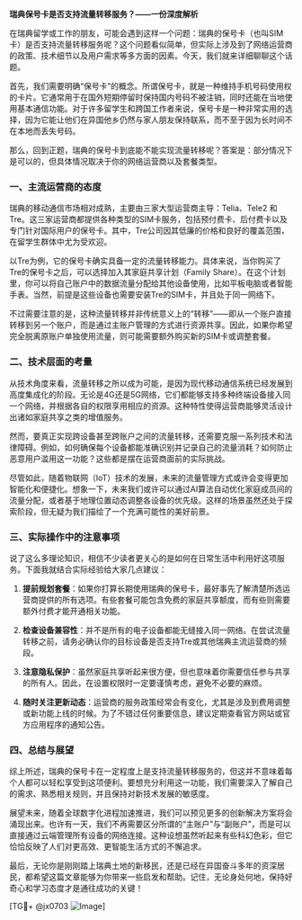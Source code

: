 **瑞典保号卡是否支持流量转移服务？——一份深度解析**

在瑞典留学或工作的朋友，可能会遇到这样一个问题：瑞典的保号卡（也叫SIM卡）是否支持流量转移服务呢？这个问题看似简单，但实际上涉及到了网络运营商的政策、技术细节以及用户需求等多方面的因素。今天，我们就来详细聊聊这个话题。

首先，我们需要明确“保号卡”的概念。所谓保号卡，就是一种维持手机号码使用权的卡片。它通常用于在国外短期停留时保持国内号码不被注销，同时还能在当地使用基本通信功能。对于许多留学生和跨国工作者来说，保号卡是一种非常实用的选择，因为它能让他们在异国他乡仍然与家人朋友保持联系，而不至于因为长时间不在本地而丢失号码。

那么，回到正题，瑞典的保号卡到底能不能实现流量转移呢？答案是：部分情况下是可以的，但具体情况取决于你的网络运营商以及套餐类型。

### 一、主流运营商的态度

瑞典的移动通信市场相对成熟，主要由三家大型运营商主导：Telia、Tele2 和 Tre。这三家运营商都提供各种类型的SIM卡服务，包括预付费卡、后付费卡以及专门针对国际用户的保号卡。其中，Tre公司因其低廉的价格和良好的覆盖范围，在留学生群体中尤为受欢迎。

以Tre为例，它的保号卡确实具备一定的流量转移能力。具体来说，当你购买了Tre的保号卡之后，可以选择加入其家庭共享计划（Family Share）。在这个计划里，你可以将自己账户中的数据流量分配给其他设备使用，比如平板电脑或者智能手表。当然，前提是这些设备也需要安装Tre的SIM卡，并且处于同一网络下。

不过需要注意的是，这种流量转移并非传统意义上的“转移”——即从一个账户直接转移到另一个账户，而是通过主账户管理的方式进行资源共享。因此，如果你希望完全脱离原账户单独使用流量，则可能需要额外购买新的SIM卡或调整套餐。

### 二、技术层面的考量

从技术角度来看，流量转移之所以成为可能，是因为现代移动通信系统已经发展到高度集成化的阶段。无论是4G还是5G网络，它们都能够支持多种终端设备接入同一个网络，并根据各自的权限享用相应的资源。这种特性使得运营商能够灵活设计出诸如家庭共享之类的增值服务。

然而，要真正实现跨设备甚至跨账户之间的流量转移，还需要克服一系列技术和法律障碍。例如，如何确保每个设备都能准确识别并记录自己的流量消耗？如何防止恶意用户滥用这一功能？这些都是摆在运营商面前的实际挑战。

尽管如此，随着物联网（IoT）技术的发展，未来的流量管理方式或许会变得更加智能化和便捷化。想象一下，未来我们或许可以通过AI算法自动优化家庭成员间的流量分配，或者基于地理位置动态调整各设备的优先级。这样的场景虽然还处于探索阶段，但无疑为我们描绘了一个充满可能性的美好前景。

### 三、实际操作中的注意事项

说了这么多理论知识，相信不少读者更关心的是如何在日常生活中利用好这项服务。下面我就结合实际经验给大家几点建议：

1. **提前规划套餐**：如果你打算长期使用瑞典的保号卡，最好事先了解清楚所选运营商提供的所有选项。有些套餐可能包含免费的家庭共享额度，而有些则需要额外付费才能开通相关功能。

2. **检查设备兼容性**：并不是所有的电子设备都能无缝接入同一网络。在尝试流量转移之前，请务必确认你的目标设备是否支持Tre或其他瑞典主流运营商的频段。

3. **注意隐私保护**：虽然家庭共享听起来很方便，但也意味着你需要信任参与共享的所有人。因此，在设置权限时一定要谨慎考虑，避免不必要的麻烦。

4. **随时关注更新动态**：运营商的服务政策经常会有变化，尤其是涉及到费用调整或新功能上线的时候。为了不错过任何重要信息，建议定期查看官方网站或官方应用程序的通知公告。

### 四、总结与展望

综上所述，瑞典的保号卡在一定程度上是支持流量转移服务的，但这并不意味着每个人都可以轻松享受到这项便利。要想充分利用这一功能，我们需要深入了解自己的需求、熟悉相关规则，并且保持对新技术发展的敏感度。

展望未来，随着全球数字化进程加速推进，我们可以预见更多的创新解决方案将会涌现出来。也许有一天，我们不再需要区分所谓的“主账户”与“副账户”，而是可以直接通过云端管理所有设备的网络连接。这种设想虽然听起来有些科幻色彩，但它恰恰反映了人们对更高效、更智能生活方式的不懈追求。

最后，无论你是刚刚踏上瑞典土地的新移民，还是已经在异国奋斗多年的资深居民，都希望这篇文章能够为你带来一些启发和帮助。记住，无论身处何地，保持好奇心和学习态度才是通往成功的关键！

[TG💪+ @jx0703 ![Image](https://github.com/user-attachments/assets/dbca1d08-cadb-493c-b0ec-ad6f7a83f270)]